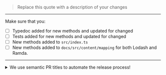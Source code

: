 > Replace this quote with a description of your changes

---

Make sure that you:

- [ ] Typedoc added for new methods and updated for changed
- [ ] Tests added for new methods and updated for changed
- [ ] New methods added to `src/index.ts`
- [ ] New methods added to `docs/src/content/mapping` for both Lodash and Ramda.

---

<details><summary>We use semantic PR titles to automate the release process!</summary>

https://conventionalcommits.org

PRs should be titled following using the format: `< TYPE >(< scope >)?: description`

### Available Types:

- `feat`: new functions, and changes to a function's type that would impact users.
- `fix`: changes to the runtime behavior of an existing function, or refinements to it's type that shouldn't impact most users.
- `test`: tests-only changes (transparent to users of the function).
- `docs`: changes to the documentation of a function **or the documentation site**.
- `build`, `ci`, `chore`, and `revert`: are only relevant for the internals of the library.

For scope put the name of the function you are working on (either new or
existing).

</details>
